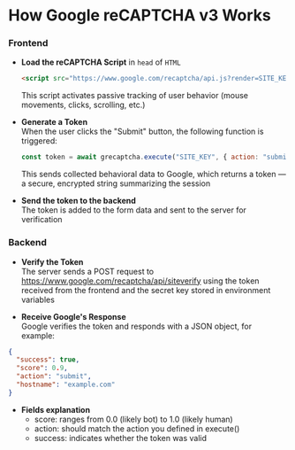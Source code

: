 # How Google reCAPTCHA v3 Works

### Frontend

- **Load the reCAPTCHA Script** in `head` of `HTML`

  ```html
  <script src="https://www.google.com/recaptcha/api.js?render=SITE_KEY"></script>
  ```

  This script activates passive tracking of user behavior (mouse movements, clicks, scrolling, etc.)

- **Generate a Token**  
  When the user clicks the "Submit" button, the following function is triggered:

  ```javascript
  const token = await grecaptcha.execute("SITE_KEY", { action: "submit" });
  ```

  This sends collected behavioral data to Google, which returns a token — a secure, encrypted string summarizing the session

- **Send the token to the backend**  
  The token is added to the form data and sent to the server for verification

### Backend

- **Verify the Token**  
  The server sends a POST request to https://www.google.com/recaptcha/api/siteverify using the token received from the frontend and the secret key stored in environment variables

- **Receive Google's Response**  
  Google verifies the token and responds with a JSON object, for example:

```json
{
  "success": true,
  "score": 0.9,
  "action": "submit",
  "hostname": "example.com"
}
```

- **Fields explanation**
  - score: ranges from 0.0 (likely bot) to 1.0 (likely human)
  - action: should match the action you defined in execute()
  - success: indicates whether the token was valid
